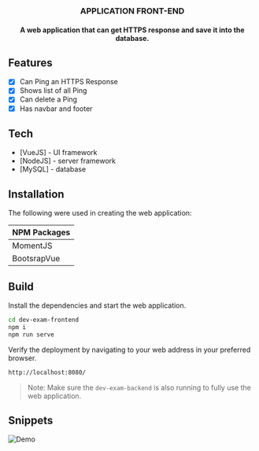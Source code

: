 <h3 align="center">APPLICATION FRONT-END</h3>
<h4 align="center">A web application that can get HTTPS response and save it into the database.</h4>

</hr>

## Features
- [x] Can Ping an HTTPS Response
- [x] Shows list of all Ping
- [x] Can delete a Ping
- [x] Has navbar and footer

## Tech

- [VueJS] - UI framework
- [NodeJS] - server framework
- [MySQL] - database

 
## Installation
The following were used in creating the web application:

| NPM Packages | 
| ------ | 
| MomentJS | 
| BootsrapVue |

## Build
Install the dependencies and start the web application.

```sh
cd dev-exam-frontend
npm i
npm run serve
```

Verify the deployment by navigating to your web address in
your preferred browser.

```sh
http://localhost:8080/
```
> Note: 
> Make sure the `dev-exam-backend` is also running to fully use the web application.

## Snippets
![Demo](snippets/frontend.gif)
